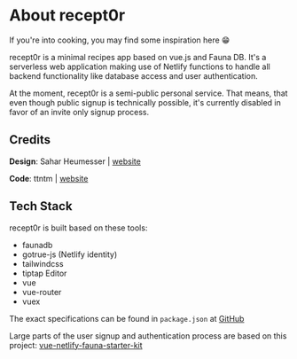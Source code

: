 # About recept0r

If you're into cooking, you may find some inspiration here 😁

recept0r is a minimal recipes app based on vue.js and Fauna DB. It's a serverless web application making use of Netlify functions to handle all backend functionality like  database access and user authentication.

At the moment, recept0r is a semi-public personal service. That means, that even though public signup is technically possible, it's currently disabled in favor of an invite only signup process.

## Credits

**Design**: Sahar Heumesser | [website](https://sahar.design)

**Code**: ttntm | [website](https://ttntm.me)

## Tech Stack

recept0r is built based on these tools:

- faunadb
- gotrue-js (Netlify identity)
- tailwindcss
- tiptap Editor
- vue
- vue-router
- vuex

The exact specifications can be found in `package.json` at [GitHub](https://github.com/ttntm/recept0r/blob/master/package.json)

Large parts of the user signup and authentication process are based on this project: [vue-netlify-fauna-starter-kit](https://github.com/chiubaca/vue-netlify-fauna-starter-kit)